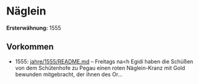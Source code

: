 # Näglein

**Ersterwähnung:** 1555

## Vorkommen
- 1555: [jahre/1555/README.md](../jahre/1555/README.md) – Freitags na<h Egidi haben die Schüßen von dem
Schütenhofe zu Pegau einen roten Näglein-Kranz mit
Gold bewunden mitgebracht, der ihnen des Or...
